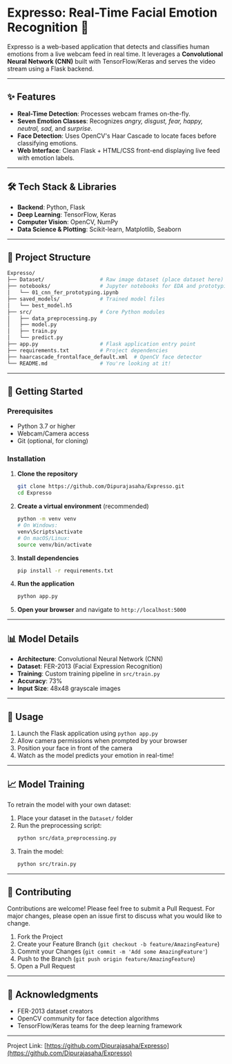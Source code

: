 # Expresso: Real-Time Facial Emotion Recognition 📸

Expresso is a web-based application that detects and classifies human emotions from a live webcam feed in real time. It leverages a **Convolutional Neural Network (CNN)** built with TensorFlow/Keras and serves the video stream using a Flask backend.

---

## ✨ Features
- **Real-Time Detection**: Processes webcam frames on-the-fly.  
- **Seven Emotion Classes**: Recognizes *angry, disgust, fear, happy, neutral, sad,* and *surprise*.  
- **Face Detection**: Uses OpenCV's Haar Cascade to locate faces before classifying emotions.  
- **Web Interface**: Clean Flask + HTML/CSS front-end displaying live feed with emotion labels.

---

## 🛠️ Tech Stack & Libraries
- **Backend**: Python, Flask  
- **Deep Learning**: TensorFlow, Keras  
- **Computer Vision**: OpenCV, NumPy  
- **Data Science & Plotting**: Scikit-learn, Matplotlib, Seaborn  

---

## 📂 Project Structure
```bash
Expresso/
├── Dataset/                  # Raw image dataset (place dataset here)
├── notebooks/                # Jupyter notebooks for EDA and prototyping
│   └── 01_cnn_fer_prototyping.ipynb
├── saved_models/             # Trained model files
│   └── best_model.h5
├── src/                      # Core Python modules
│   ├── data_preprocessing.py  
│   ├── model.py              
│   ├── train.py              
│   └── predict.py            
├── app.py                    # Flask application entry point
├── requirements.txt          # Project dependencies
├── haarcascade_frontalface_default.xml  # OpenCV face detector
└── README.md                 # You're looking at it!
```

---

## 🚀 Getting Started

### Prerequisites
- Python 3.7 or higher
- Webcam/Camera access
- Git (optional, for cloning)

### Installation
1. **Clone the repository**
   ```bash
   git clone https://github.com/Dipurajasaha/Expresso.git
   cd Expresso
   ```

2. **Create a virtual environment** (recommended)
   ```bash
   python -m venv venv
   # On Windows:
   venv\Scripts\activate
   # On macOS/Linux:
   source venv/bin/activate
   ```

3. **Install dependencies**
   ```bash
   pip install -r requirements.txt
   ```

4. **Run the application**
   ```bash
   python app.py
   ```

5. **Open your browser** and navigate to `http://localhost:5000`

---

## 📊 Model Details
- **Architecture**: Convolutional Neural Network (CNN)
- **Dataset**: FER-2013 (Facial Expression Recognition)
- **Training**: Custom training pipeline in `src/train.py`
- **Accuracy**: 73%
- **Input Size**: 48x48 grayscale images

---

## 🔧 Usage
1. Launch the Flask application using `python app.py`
2. Allow camera permissions when prompted by your browser
3. Position your face in front of the camera
4. Watch as the model predicts your emotion in real-time!

---

## 📈 Model Training
To retrain the model with your own dataset:

1. Place your dataset in the `Dataset/` folder
2. Run the preprocessing script:
   ```bash
   python src/data_preprocessing.py
   ```
3. Train the model:
   ```bash
   python src/train.py
   ```

---

## 🤝 Contributing
Contributions are welcome! Please feel free to submit a Pull Request. For major changes, please open an issue first to discuss what you would like to change.

1. Fork the Project
2. Create your Feature Branch (`git checkout -b feature/AmazingFeature`)
3. Commit your Changes (`git commit -m 'Add some AmazingFeature'`)
4. Push to the Branch (`git push origin feature/AmazingFeature`)
5. Open a Pull Request

---

## 🙏 Acknowledgments
- FER-2013 dataset creators
- OpenCV community for face detection algorithms
- TensorFlow/Keras teams for the deep learning framework

---

Project Link: [https://github.com/Dipurajasaha/Expresso](https://github.com/Dipurajasaha/Expresso)
